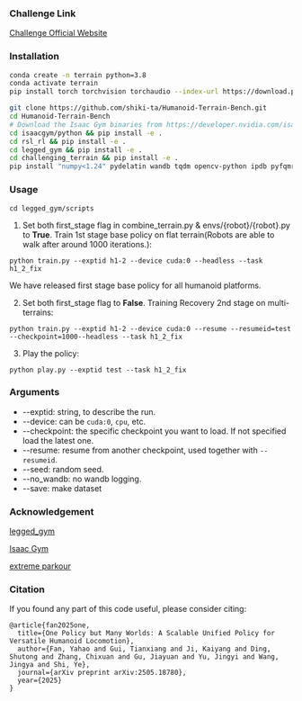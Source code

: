 ### Challenge Link ###
[Challenge Official Website](https://human-robot-scene.github.io/Terrain-Challenge/#scenarios)

### Installation ###
```bash
conda create -n terrain python=3.8
conda activate terrain
pip install torch torchvision torchaudio --index-url https://download.pytorch.org/whl/cu118   #or cu113,cu115,cu121, based on your cuda version

git clone https://github.com/shiki-ta/Humanoid-Terrain-Bench.git
cd Humanoid-Terrain-Bench
# Download the Isaac Gym binaries from https://developer.nvidia.com/isaac-gym 
cd isaacgym/python && pip install -e .
cd rsl_rl && pip install -e .
cd legged_gym && pip install -e .
cd challenging_terrain && pip install -e .
pip install "numpy<1.24" pydelatin wandb tqdm opencv-python ipdb pyfqmr flask
```

### Usage ###
`cd legged_gym/scripts`

1. Set both first_stage flag in combine_terrain.py & envs/{robot}/{robot}.py to __True__. Train 1st stage base policy on flat terrain(Robots are able to walk after around 1000 iterations.):  
```
python train.py --exptid h1-2 --device cuda:0 --headless --task h1_2_fix
```
We have released first stage base policy for all humanoid platforms.

2. Set both first_stage flag to **False**. Training Recovery 2nd stage on multi-terrains:
```
python train.py --exptid h1-2 --device cuda:0 --resume --resumeid=test --checkpoint=1000--headless --task h1_2_fix
```

3. Play the policy:
```
python play.py --exptid test --task h1_2_fix
```



### Arguments ###
- --exptid: string,  to describe the run. 
- --device: can be `cuda:0`, `cpu`, etc.
- --checkpoint: the specific checkpoint you want to load. If not specified load the latest one.
- --resume: resume from another checkpoint, used together with `--resumeid`.
- --seed: random seed.
- --no_wandb: no wandb logging.
- --save: make dataset

### Acknowledgement ###

[legged_gym](https://github.com/leggedrobotics/legged_gym)

[Isaac Gym](https://developer.nvidia.com/isaac-gym)

[extreme parkour](https://github.com/chengxuxin/extreme-parkour)

### Citation
If you found any part of this code useful, please consider citing:
```
@article{fan2025one,
  title={One Policy but Many Worlds: A Scalable Unified Policy for Versatile Humanoid Locomotion},
  author={Fan, Yahao and Gui, Tianxiang and Ji, Kaiyang and Ding, Shutong and Zhang, Chixuan and Gu, Jiayuan and Yu, Jingyi and Wang, Jingya and Shi, Ye},
  journal={arXiv preprint arXiv:2505.18780},
  year={2025}
}
```
